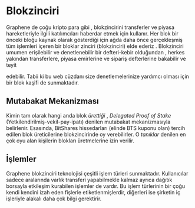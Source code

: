 # Blokzinciri

Graphene de çoğu kripto para gibi , blokzincirini transferler ve piyasa hareketleriyle 
ilgili katılımcıları haberdar  etmek için kullanır.
Her blok bir önceki bloğu kaynak olarak gösterdiği için ağda daha önce 
gerçekleşmiş tüm işlemleri içeren bir bloklar zinciri (blokzinciri) elde ederiz . 
Blokzinciri umumen erişilebilir ve denetlenebilir bir defteri-kebir olduğundan , herkes 
yakından transferlere, piyasa emirlerine ve sipariş defterlerine bakabilir ve teyit 

edebilir. Tabii ki bu web cüzdanı size denetlemelerinize yardımcı olması için bir blok 
kaşifi de sunmaktadır.

## Mutabakat Mekanizması

Kimin tam olarak hangi anda blok *ürettiği* , *Delegated Proof of Stake* 
(Yetkilendirilmiş-vekil-pay-ipatı) denilen mutabakat mekanizmasıyla belirlenir. 
Esasında, BitShares hissedarları (elinde BTS kuponu olan)  tercih edilen blok 
üreticilerine blokzincirinde oy verebilirler. O *tanıklar* denilen en çok oyu alan 
kişilerin blokları üretmelerine izin verilir.

## İşlemler

Graphene blokzinciri teknolojisi çeşitli işlem türleri sunmaktadır.   Kullanıcılar sadece 
aralarında varlık transferi yapabilmekle  kalmaz ayrıca dağıtık borsayla etkileşim 
kurabilen işlemler de vardır. Bu işlem türlerinin bir çoğu kendi kendini izah eden 
fişlerle etiketlenmişlerdir, diğerleri ise şirketin iç işleriyle alakalı daha çok bilgi 
gerektirir.